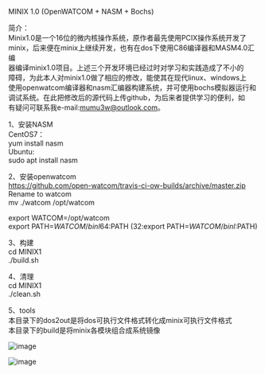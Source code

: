 MINIX 1.0 (OpenWATCOM + NASM + Bochs)  
  
简介：  
  Minix1.0是一个16位的微内核操作系统，原作者最先使用PCIX操作系统开发了  
minix，后来便在minix上继续开发，也有在dos下使用C86编译器和MASM4.0汇编  
器编译minix1.0项目。上述三个开发环境已经过时对学习和实践造成了不小的  
障碍，为此本人对minix1.0做了相应的修改，能使其在现代linux、windows上  
使用openwatcom编译器和nasm汇编器构建系统，并可使用bochs模拟器运行和  
调试系统。在此把修改后的源代码上传github，为后来者提供学习的便利，如  
有疑问可联系我e-mail:mumu3w@outlook.com。  
  
1、安装NASM  
  CentOS7：  
  yum install nasm  
  Ubuntu:  
  sudo apt install nasm  
  
2、安装openwatcom  
  https://github.com/open-watcom/travis-ci-ow-builds/archive/master.zip  
  Rename to watcom  
  mv ./watcom /opt/watcom  
    
  export WATCOM=/opt/watcom  
  export PATH=$WATCOM/binl64:$PATH (32:export PATH=$WATCOM/binl:$PATH)  
    
3、构建  
  cd MINIX1  
  ./build.sh  
    
4、清理  
  cd MINIX1  
  ./clean.sh  
  
5、tools  
  本目录下的dos2out是将dos可执行文件格式转化成minix可执行文件格式  
  本目录下的build是将minix各模块组合成系统镜像  

![image](https://github.com/mumu3w/MINIX1/blob/master/tools/2.PNG)

![image](https://github.com/mumu3w/MINIX1/blob/master/tools/1.PNG)
